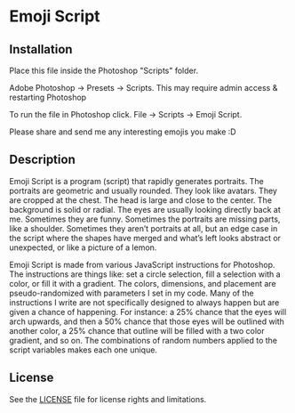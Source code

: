 # Emoji Script

## Installation

Place this file inside the Photoshop "Scripts" folder.

Adobe Photoshop -> Presets -> Scripts.
This may require admin access & restarting Photoshop

To run the file in Photoshop click.
File -> Scripts -> Emoji Script.

Please share and send me any interesting emojis you make :D

## Description

Emoji Script is a program (script) that rapidly generates portraits.
The portraits are geometric and usually rounded.
They look like avatars.
They are cropped at the chest.
The head is large and close to the center.
The background is solid or radial. The eyes are usually looking directly back at me.
Sometimes they are funny.
Sometimes the portraits are missing parts, like a shoulder.
Sometimes they aren’t portraits at all, but an edge case in the script where
the shapes have merged and what’s left looks abstract or unexpected, or like a picture of a lemon.

Emoji Script is made from various JavaScript instructions for Photoshop. The instructions are things like: set a circle selection, fill a selection with a color, or fill it with a gradient. The colors, dimensions, and placement are pseudo-randomized with parameters I set in my code. Many of the instructions I write are not specifically designed to always happen but are given a chance of happening. For instance: a 25% chance that the eyes will arch upwards, and then a 50% chance that those eyes will be outlined with another color, a 25% chance that outline will be filled with a two color gradient, and so on. The combinations of random numbers applied to the script variables makes each one unique.


## License

See the [LICENSE](LICENSE.md) file for license rights and limitations.
